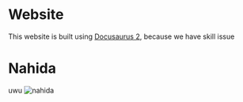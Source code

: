 # Website

This website is built using [Docusaurus 2](https://docusaurus.io/), because we have skill issue

# Nahida

uwu
![nahida](https://cdn.discordapp.com/attachments/976405637602902056/1091649355225772102/Genshin_Impact_Screenshot_2023.03.17_-_21.58.40.25.png "my simp")
